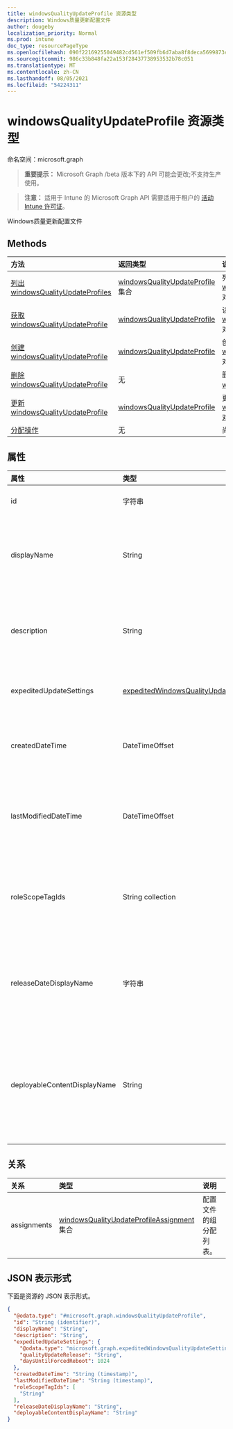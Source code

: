 ```yaml
---
title: windowsQualityUpdateProfile 资源类型
description: Windows质量更新配置文件
author: dougeby
localization_priority: Normal
ms.prod: intune
doc_type: resourcePageType
ms.openlocfilehash: 090f22169255049482cd561ef509fb6d7aba8f8deca5699873e2c14e0f200e43
ms.sourcegitcommit: 986c33b848fa22a153f28437738953532b78c051
ms.translationtype: MT
ms.contentlocale: zh-CN
ms.lasthandoff: 08/05/2021
ms.locfileid: "54224311"
---
```

# <a name="windowsqualityupdateprofile-resource-type"></a>windowsQualityUpdateProfile 资源类型

命名空间：microsoft.graph

> **重要提示：** Microsoft Graph /beta 版本下的 API 可能会更改;不支持生产使用。

> **注意：** 适用于 Intune 的 Microsoft Graph API 需要适用于租户的 [活动 Intune 许可证](https://go.microsoft.com/fwlink/?linkid=839381)。

Windows质量更新配置文件

## <a name="methods"></a>Methods
|方法|返回类型|说明|
|:---|:---|:---|
|[列出 windowsQualityUpdateProfiles](../api/intune-softwareupdate-windowsqualityupdateprofile-list.md)|[windowsQualityUpdateProfile](../resources/intune-softwareupdate-windowsqualityupdateprofile.md) 集合|列出 [windowsQualityUpdateProfile](../resources/intune-softwareupdate-windowsqualityupdateprofile.md) 对象的属性和关系。|
|[获取 windowsQualityUpdateProfile](../api/intune-softwareupdate-windowsqualityupdateprofile-get.md)|[windowsQualityUpdateProfile](../resources/intune-softwareupdate-windowsqualityupdateprofile.md)|读取 [windowsQualityUpdateProfile](../resources/intune-softwareupdate-windowsqualityupdateprofile.md) 对象的属性和关系。|
|[创建 windowsQualityUpdateProfile](../api/intune-softwareupdate-windowsqualityupdateprofile-create.md)|[windowsQualityUpdateProfile](../resources/intune-softwareupdate-windowsqualityupdateprofile.md)|创建新的 [windowsQualityUpdateProfile](../resources/intune-softwareupdate-windowsqualityupdateprofile.md) 对象。|
|[删除 windowsQualityUpdateProfile](../api/intune-softwareupdate-windowsqualityupdateprofile-delete.md)|无|删除 [windowsQualityUpdateProfile](../resources/intune-softwareupdate-windowsqualityupdateprofile.md)。|
|[更新 windowsQualityUpdateProfile](../api/intune-softwareupdate-windowsqualityupdateprofile-update.md)|[windowsQualityUpdateProfile](../resources/intune-softwareupdate-windowsqualityupdateprofile.md)|更新 [windowsQualityUpdateProfile 对象](../resources/intune-softwareupdate-windowsqualityupdateprofile.md) 的属性。|
|[分配操作](../api/intune-softwareupdate-windowsqualityupdateprofile-assign.md)|无|尚未记录|

## <a name="properties"></a>属性
|属性|类型|说明|
|:---|:---|:---|
|id|字符串|Intune 策略 ID。|
|displayName|String|配置文件显示名称的配置文件。|
|description|String|由用户指定的配置文件的说明。|
|expeditedUpdateSettings|[expeditedWindowsQualityUpdateSettings](../resources/intune-softwareupdate-expeditedwindowsqualityupdatesettings.md)|加速更新设置。|
|createdDateTime|DateTimeOffset|创建配置文件的日期时间。|
|lastModifiedDateTime|DateTimeOffset|上次修改配置文件的日期时间。|
|roleScopeTagIds|String collection|此质量更新实体的范围标记列表。|
|releaseDateDisplayName|字符串|为质量更新版本显示的友好发布日期|
|deployableContentDisplayName|String|质量显示名称配置文件可部署内容的友好解决方案|

## <a name="relationships"></a>关系
|关系|类型|说明|
|:---|:---|:---|
|assignments|[windowsQualityUpdateProfileAssignment](../resources/intune-softwareupdate-windowsqualityupdateprofileassignment.md) 集合|配置文件的组分配列表。|

## <a name="json-representation"></a>JSON 表示形式
下面是资源的 JSON 表示形式。
<!-- {
  "blockType": "resource",
  "keyProperty": "id",
  "@odata.type": "microsoft.graph.windowsQualityUpdateProfile"
}
-->
``` json
{
  "@odata.type": "#microsoft.graph.windowsQualityUpdateProfile",
  "id": "String (identifier)",
  "displayName": "String",
  "description": "String",
  "expeditedUpdateSettings": {
    "@odata.type": "microsoft.graph.expeditedWindowsQualityUpdateSettings",
    "qualityUpdateRelease": "String",
    "daysUntilForcedReboot": 1024
  },
  "createdDateTime": "String (timestamp)",
  "lastModifiedDateTime": "String (timestamp)",
  "roleScopeTagIds": [
    "String"
  ],
  "releaseDateDisplayName": "String",
  "deployableContentDisplayName": "String"
}
```




